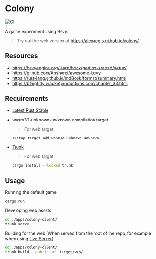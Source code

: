 # Colony

[![CI](https://github.com/AlexAegis/colony/actions/workflows/ci.yml/badge.svg)](https://github.com/AlexAegis/colony/actions/workflows/ci.yml)

A game experiment using Bevy.

> Try out the web version at <https://alexaegis.github.io/colony/>

## Resources

- <https://bevyengine.org/learn/book/getting-started/setup/>
- <https://github.com/Anshorei/awesome-bevy>
- <https://rust-lang.github.io/mdBook/format/summary.html>
- <https://bfnightly.bracketproductions.com/chapter_33.html>

## Requirements

- [Latest Rust Stable](https://rustup.rs/)
- wasm32-unknown-uwknown compilation target

  > For web target

  ```sh
  rustup target add wasm32-unknown-unknown
  ```

- [Trunk](https://trunkrs.dev/)

  > For web target

  ```sh
  cargo install --locked trunk
  ```

## Usage

Running the default game

```sh
cargo run
```

Developing web assets

```sh
cd ./apps/colony-client/
trunk serve
```

Building for the web (When served from the root of the repo, for example when
using [Live Server](https://marketplace.visualstudio.com/items?itemName=ritwickdey.LiveServer))

```sh
cd ./apps/colony-client/
trunk build --public-url target/web/
```
